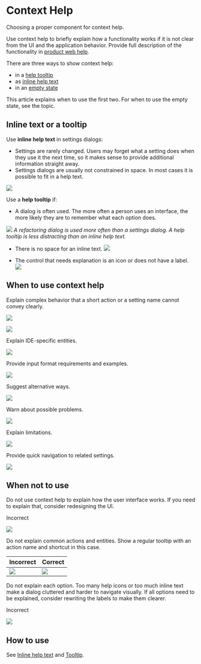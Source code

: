 <!-- Copyright 2000-2024 JetBrains s.r.o. and contributors. Use of this source code is governed by the Apache 2.0 license. -->

# Context Help

<link-summary>Choosing a proper component for context help.</link-summary>

Use context help to briefly explain how a functionality works if it is not clear from the UI and the application behavior. Provide full description of the functionality in [product web help](https://www.jetbrains.com/help/idea/).

There are three ways to show context help:
* in a [help tooltip](tooltip.md)
* as [inline help text](inline_help_text.md)
* in an [empty state](empty_state.md)

This article explains when to use the first two. For when to use the empty state, see the [](empty_state.md) topic.


## Inline text or a tooltip

Use **inline help text** in settings dialogs:
* Settings are rarely changed. Users may forget what a setting does when they use it the next time, so it makes sense to provide additional information straight away.
* Settings dialogs are usually not constrained in space. In most cases it is possible to fit in a help text.

![](09_use_inline_help_text.png)

Use a **help tooltip** if:
* A dialog is often used. The more often a person uses an interface, the more likely they are to remember what each option does.

![](10_use_help_tooltip.png)
*A refactoring dialog is used more often than a settings dialog. A help tooltip is less distracting than an inline help text.*

* There is no space for an inline text.
![](11_no_space_in_settings.png)

* The control that needs explanation is an icon or does not have a label.
![](03_action_help_tooltip.png)


## When to use context help

Explain complex behavior that a short action or a setting name cannot convey clearly.

![](04_question_icon_tooltip.png)

![](02_text_size.png)

Explain IDE-specific entities.

![](01_IDE_specific.png)

Provide input format requirements and examples.

![](02_formatting_example.png)

Suggest alternative ways.

![](03_alternative_ways.png)

Warn about possible problems.

![](04_possible_problems.png)

Explain limitations.

![](05_limitations.png)

Provide quick navigation to related settings.

![](04_link_internal.png)


## When not to use

Do not use context help to explain how the user interface works. If you need to explain that, consider redesigning the UI.

<p>Incorrect</p>

![](06_explain_how_ui_works.png)

Do not explain common actions and entities. Show a regular tooltip with an action name and shortcut in this case.

| Incorrect                             | Correct                             |
|---------------------------------------|-------------------------------------|
| ![](07_explain_obvious_incorrect.png) | ![](07_explain_obvious_correct.png) |

Do not explain each option. Too many help icons or too much inline text make a dialog cluttered and harder to navigate visually.
If all options need to be explained, consider rewriting the labels to make them clearer.

<p>Incorrect</p>

![](08_explain_all_options.png)

## How to use

See [Inline help text](inline_help_text.md) and [Tooltip](tooltip.md).

